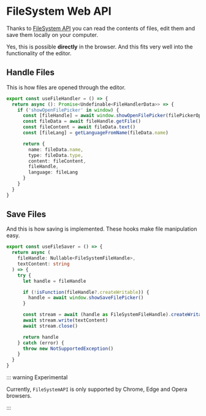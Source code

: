 # FileSystem Web API

Thanks to [FileSystem API](https://developer.mozilla.org/en-US/docs/Web/API/File_System_API) you can read the contents of files, edit them and save them locally on your computer.

Yes, this is possible **directly** in the browser. And this fits very well into the functionality of the editor.

## Handle Files

This is how files are opened through the editor.

```ts
export const useFileHandler = () => {
  return async (): Promise<Undefinable<FileHandlerData>> => {
    if ('showOpenFilePicker' in window) {
      const [fileHandle] = await window.showOpenFilePicker(filePickerOptions)
      const fileData = await fileHandle.getFile()
      const fileContent = await fileData.text()
      const [fileLang] = getLanguageFromName(fileData.name)

      return {
        name: fileData.name,
        type: fileData.type,
        content: fileContent,
        fileHandle,
        language: fileLang
      }
    }
  }
}
```

## Save Files

And this is how saving is implemented. These hooks make file manipulation easy.

```ts
export const useFileSaver = () => {
  return async (
    fileHandle: Nullable<FileSystemFileHandle>,
    textContent: string
  ) => {
    try {
      let handle = fileHandle

      if (!isFunction(fileHandle?.createWritable)) {
        handle = await window.showSaveFilePicker()
      }

      const stream = await (handle as FileSystemFileHandle).createWritable()
      await stream.write(textContent)
      await stream.close()

      return handle
    } catch (error) {
      throw new NotSupportedException()
    }
  }
}
```

::: warning Experimental

Currently, `FileSystemAPI` is only supported by Chrome, Edge and Opera browsers.

:::
